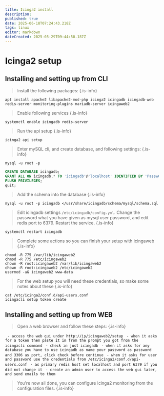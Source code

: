 ```yaml
---
title: Icinga2 install
description: 
published: true
date: 2025-06-18T07:24:43.218Z
tags: linux
editor: markdown
dateCreated: 2025-05-29T09:44:50.187Z
---
```


# Icinga2 setup

## Installing and setting up from CLI
> Install the following packages:
{.is-info}

```
apt install apache2 libapache2-mod-php icinga2 icingadb icingadb-web redis-server monitoring-plugins mariadb-server icingaweb2
```

> Enable following services
{.is-info}

```
systemctl enable icingadb redis-server
```

> Run the api setup
{.is-info}

```
icinga2 api setup
```

> Enter mySQL cli, and create database, and following settings:
{.is-info}

```
mysql -u root -p
```

```sql
CREATE DATABASE icingadb;
GRANT ALL ON icingadb.* TO 'icingadb'@'localhost' IDENTIFIED BY 'Passw0rd';
FLUSH PRIVILEGES;
quit;
```

> Add the schema into the database
{.is-info}

```
mysql -u root -p icingadb </usr/share/icingadb/schema/mysql/schema.sql
```

> Edit icingadb settings `/etc/icingadb/config.yml`. Change the password what you have given as mysql user password, and edit redis port to 6379. Restart the service.
{.is-info}

```
systemctl restart icingadb
```

> Complete some actions so you can finish your setup with icingaweb
{.is-info}

```
chmod -R 775 /var/lib/icingaweb2
chmod -R 775 /etc/icingaweb2
chown -R root:icingaweb2 /var/lib/icingaweb2
chown -R root:icingaweb2 /etc/icingaweb2
usermod -aG icingaweb2 www-data
```

> For the web setup you will need these credentials, so make some notes about these
{.is-info}

```
cat /etc/icinga2/conf.d/api-users.conf
icingacli setup token create
```

## Installing and setting up from WEB

> Open a web browser and follow these steps:
{.is-info}

` - access the web gui under http://ip/icingaweb2/setup`
` - when it asks for a token then paste it in from the prompt you got from the icingacli command`
` - check in just icingadb`
` - when it asks for any database you have to use icingadb as name your password as password and 3306 as port, click check before continue`
` - when it asks for user and password use the credentials from /etc/icinga2/conf.d/api-users.conf`
` - as primary redis host set localhost and port 6379 if you did not change it`
` - create an admin user to access the web gui later, and send emails to them`

> You're now all done, you can configure Icinga2 monitoring from the configuration files.
{.is-info}
